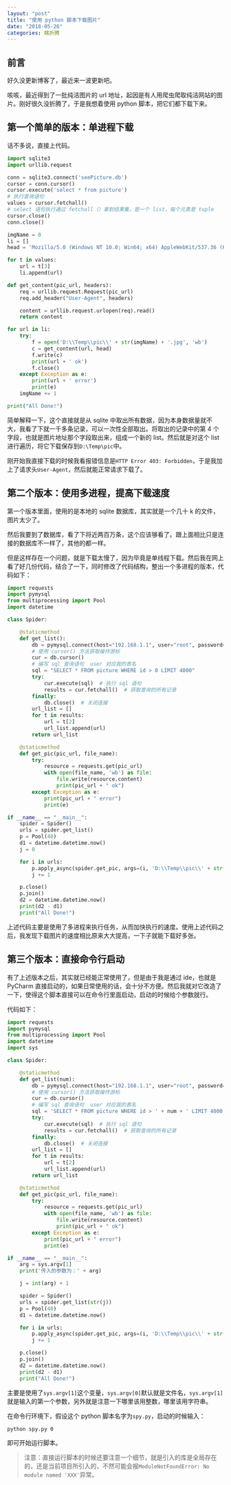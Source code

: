 ```yaml
---
layout: "post"
title: "使用 python 脚本下载图片"
date: "2018-05-26"
categories: 瞎折腾
---
```


## 前言

好久没更新博客了，最近来一波更新吧。

咳咳，最近得到了一批纯洁图片的 url 地址，起因是有人用爬虫爬取纯洁网站的图片。刚好很久没折腾了，于是我想着使用 python 脚本，把它们都下载下来。
<!-- more -->

## 第一个简单的版本：单进程下载

话不多说，直接上代码。

```python
import sqlite3
import urllib.request

conn = sqlite3.connect('seePicture.db')
cursor = conn.cursor()
cursor.execute('select * from picture')
# 执行查询语句
values = cursor.fetchall()
# select 语句执行通过 fetchall（）拿到结果集，是一个 list，每个元素是 tuple
cursor.close()
conn.close()

imgName = 0
li = []
head = 'Mozilla/5.0 (Windows NT 10.0; Win64; x64) AppleWebKit/537.36 (KHTML, like Gecko) Chrome/66.0.3359.181 Safari/537.36'

for t in values:
    url = t[3]
    li.append(url)

def get_content(pic_url, headers):
    req = urllib.request.Request(pic_url)
    req.add_header("User-Agent", headers)

    content = urllib.request.urlopen(req).read()
    return content

for url in li:
    try:
        f = open('D:\\Temp\\pic\\' + str(imgName) + '.jpg', 'wb')
        c = get_content(url, head)
        f.write(c)
        print(url + ' ok')
        f.close()
    except Exception as e:
        print(url + ' error')
        print(e)
    imgName += 1

print("All Done!")
```

简单解释一下，这个直接就是从 sqlite 中取出所有数据，因为本身数据量就不大，我看了下就一千多条记录，可以一次性全部取出。将取出的记录中的第 4 个字段，也就是图片地址那个字段取出来，组成一个新的 list。然后就是对这个 list 进行遍历，将它下载保存到`D:\Temp\pic`中。

刚开始我直接下载的时候我看报错信息是`HTTP Error 403: Forbidden`，于是我加上了请求头`User-Agent`，然后就能正常请求下载了。

## 第二个版本：使用多进程，提高下载速度

第一个版本里面，使用的是本地的 sqlite 数据库，其实就是一个几十 k 的文件，图片太少了。

然后我要到了数据库，看了下将近两百万条，这个应该够看了。跟上面相比只是连接的数据库不一样了，其他的都一样。

但是这样存在一个问题，就是下载太慢了，因为毕竟是单线程下载。然后我在网上看了好几份代码，结合了一下，同时修改了代码结构，整出一个多进程的版本，代码如下：

```python
import requests
import pymysql
from multiprocessing import Pool
import datetime

class Spider:

    @staticmethod
    def get_list():
        db = pymysql.connect(host="192.168.1.1", user="root", password="root", db="db", port=3306)
        # 使用 cursor() 方法获取操作游标
        cur = db.cursor()
        # 编写 sql 查询语句  user 对应我的表名
        sql = "SELECT * FROM picture WHERE id > 0 LIMIT 4000"
        try:
            cur.execute(sql)  # 执行 sql 语句
            results = cur.fetchall()  # 获取查询的所有记录
        finally:
            db.close()  # 关闭连接
        url_list = []
        for t in results:
            url = t[2]
            url_list.append(url)
        return url_list

    @staticmethod
    def get_pic(pic_url, file_name):
        try:
            resource = requests.get(pic_url)
            with open(file_name, 'wb') as file:
                file.write(resource.content)
                print(pic_url + " ok")
        except Exception as e:
            print(pic_url + " error")
            print(e)

if __name__ == "__main__":
    spider = Spider()
    urls = spider.get_list()
    p = Pool(40)
    d1 = datetime.datetime.now()
    j = 0

    for i in urls:
        p.apply_async(spider.get_pic, args=(i, 'D:\\Temp\\pic\\' + str(j) + '.jpg'))
        j += 1

    p.close()
    p.join()
    d2 = datetime.datetime.now()
    print(d2 - d1)
    print("All Done!")
```

上述代码主要是使用了多进程来执行任务，从而加快执行的速度。使用上述代码之后，我发现下载图片的速度相比原来大大提高，一下子就能下载好多张。

## 第三个版本：直接命令行启动

有了上述版本之后，其实就已经能正常使用了，但是由于我是通过 ide，也就是 PyCharm 直接启动的，如果日常使用的话，会十分不方便。然后我就对它改造了一下，使得这个脚本直接可以在命令行里面启动，启动的时候给个参数就行。

代码如下：

```python
import requests
import pymysql
from multiprocessing import Pool
import datetime
import sys

class Spider:

    @staticmethod
    def get_list(num):
        db = pymysql.connect(host="192.168.1.1", user="root", password="root", db="db", port=3306)
        # 使用 cursor() 方法获取操作游标
        cur = db.cursor()
        # 编写 sql 查询语句  user 对应我的表名
        sql = 'SELECT * FROM picture WHERE id > ' + num + ' LIMIT 4000'
        try:
            cur.execute(sql)  # 执行 sql 语句
            results = cur.fetchall()  # 获取查询的所有记录
        finally:
            db.close()  # 关闭连接
        url_list = []
        for t in results:
            url = t[2]
            url_list.append(url)
        return url_list

    @staticmethod
    def get_pic(pic_url, file_name):
        try:
            resource = requests.get(pic_url)
            with open(file_name, 'wb') as file:
                file.write(resource.content)
                print(pic_url + " ok")
        except Exception as e:
            print(pic_url + " error")
            print(e)

if __name__ == "__main__":
    arg = sys.argv[1]
    print('传入的参数为：' + arg)

    j = int(arg) + 1

    spider = Spider()
    urls = spider.get_list(str(j))
    p = Pool(40)
    d1 = datetime.datetime.now()

    for i in urls:
        p.apply_async(spider.get_pic, args=(i, 'D:\\Temp\\pic\\' + str(j) + '.jpg'))
        j += 1

    p.close()
    p.join()
    d2 = datetime.datetime.now()
    print(d2 - d1)
    print("All Done!")
```

主要是使用了`sys.argv[1]`这个变量，`sys.argv[0]`默认就是文件名，`sys.argv[1]`就是输入的第一个参数，另外就是注意一下哪里该用整数，哪里该用字符串。

在命令行环境下，假设这个 python 脚本名字为`spy.py`，启动的时候输入：

```shell
python spy.py 0
```

即可开始运行脚本。

> 注意：直接运行脚本的时候还要注意一个细节，就是引入的库是全局存在的，还是当前项目所引入的，不然可能会报`ModuleNotFoundError: No module named 'XXX'`异常。